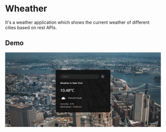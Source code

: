 # Wheather
It's a weather application which shows the current weather of different cities based on rest APIs.

## Demo
![alt text](https://github.com/GAURAVLAMBA888/Wheather/blob/master/Weather.jpg?raw=true)
